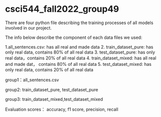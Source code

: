 # csci544_fall2022_group49

There are four python file describing the training processes of all models involved in our project.

The info below describe the component of each data files we used:

1.all_sentences.csv: has all real and made data
2. train_dataset_pure: has only real data, contains 80% of all real data
3. test_dataset_pure: has only real data，contains 20% of all real data
4. train_dataset_mixed: has all real and made dat， contains 80% of all real data
5. test_dataset_mixed:  has only real data, contains 20% of all real data 


group1：all_sentences.csv 

group2: train_dataset_pure, test_dataset_pure

group3: train_dataset_mixed,test_dataset_mixed

Evaluation scores： accuracy, f1 score, precision, recall
